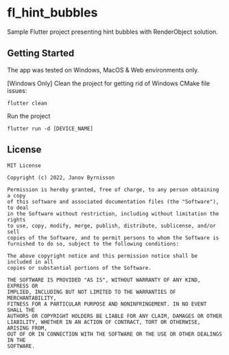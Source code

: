 # fl_hint_bubbles

Sample Flutter project presenting hint bubbles with RenderObject solution.

## Getting Started

The app was tested on Windows, MacOS & Web environments only.

[Windows Only] Clean the project for getting rid of Windows CMake file issues:
```
flutter clean
```

Run the project
```
flutter run -d [DEVICE_NAME]
```

## License

```
MIT License

Copyright (c) 2022, Janov Byrnisson

Permission is hereby granted, free of charge, to any person obtaining a copy
of this software and associated documentation files (the "Software"), to deal
in the Software without restriction, including without limitation the rights
to use, copy, modify, merge, publish, distribute, sublicense, and/or sell
copies of the Software, and to permit persons to whom the Software is
furnished to do so, subject to the following conditions:

The above copyright notice and this permission notice shall be included in all
copies or substantial portions of the Software.

THE SOFTWARE IS PROVIDED "AS IS", WITHOUT WARRANTY OF ANY KIND, EXPRESS OR
IMPLIED, INCLUDING BUT NOT LIMITED TO THE WARRANTIES OF MERCHANTABILITY,
FITNESS FOR A PARTICULAR PURPOSE AND NONINFRINGEMENT. IN NO EVENT SHALL THE
AUTHORS OR COPYRIGHT HOLDERS BE LIABLE FOR ANY CLAIM, DAMAGES OR OTHER
LIABILITY, WHETHER IN AN ACTION OF CONTRACT, TORT OR OTHERWISE, ARISING FROM,
OUT OF OR IN CONNECTION WITH THE SOFTWARE OR THE USE OR OTHER DEALINGS IN THE
SOFTWARE.
```
